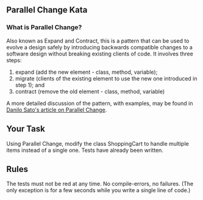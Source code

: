 ## Parallel Change Kata

### What is Parallel Change?

Also known as Expand and Contract, this is a pattern that can be used to evolve a design safely by introducing 
backwards compatible changes to a software design without breaking existing 
clients of code. It involves three steps:

1. expand (add the new element - class, method, variable);
2. migrate (clients of the existing element to use the new one introduced in step 1); and
3. contract (remove the old element - class, method, variable)

A more detailed discussion of the pattern, with examples, may be found in
[Danilo Sato's article on Parallel Change](https://martinfowler.com/bliki/ParallelChange.html).

## Your Task
Using Parallel Change, modify the class ShoppingCart to handle multiple items instead of a single one.
Tests have already been written.

## Rules
The tests must not be red at any time. No compile-errors, no failures. (The only exception is for a few seconds while you write a single line of code.)
